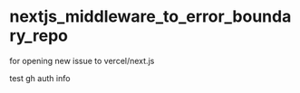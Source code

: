 # nextjs_middleware_to_error_boundary_repo

for opening new issue to vercel/next.js

test gh auth info
